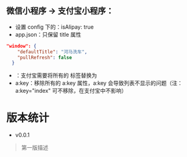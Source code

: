 ## 微信小程序 -> 支付宝小程序：

- 设置 config 下的：isAlipay: true
- app.json：只保留 title 属性
```JSON
"window": {
    "defaultTitle": "河马洗车",
    "pullRefresh": false
  }
```

- <span>：支付宝需要将所有的 <span> 标签替换为 <text>
- a:key：移除所有的 a:key 属性，a:key 会导致列表不显示的问题（注：a:key="index" 可不移除，在支付宝中不影响）


# 版本统计

- v0.0.1
> 第一版描述